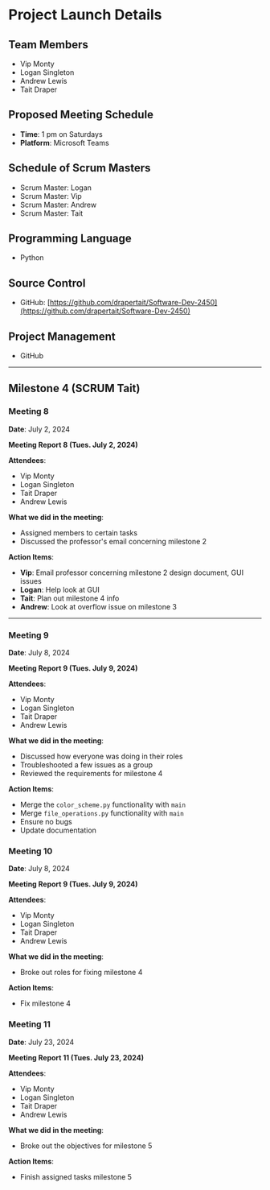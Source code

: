 
# Project Launch Details

## Team Members
- Vip Monty
- Logan Singleton
- Andrew Lewis
- Tait Draper

## Proposed Meeting Schedule
- **Time**: 1 pm on Saturdays
- **Platform**: Microsoft Teams

## Schedule of Scrum Masters
- Scrum Master: Logan
- Scrum Master: Vip
- Scrum Master: Andrew
- Scrum Master: Tait

## Programming Language
- Python

## Source Control
- GitHub: [https://github.com/drapertait/Software-Dev-2450](https://github.com/drapertait/Software-Dev-2450)

## Project Management
- GitHub

---

## Milestone 4 (SCRUM Tait)

### Meeting 8

**Date**: July 2, 2024

**Meeting Report 8 (Tues. July 2, 2024)**

**Attendees**:
- Vip Monty
- Logan Singleton
- Tait Draper
- Andrew Lewis

**What we did in the meeting**:
- Assigned members to certain tasks
- Discussed the professor's email concerning milestone 2

**Action Items**:
- **Vip**: Email professor concerning milestone 2 design document, GUI issues
- **Logan**: Help look at GUI
- **Tait**: Plan out milestone 4 info
- **Andrew**: Look at overflow issue on milestone 3

---

### Meeting 9

**Date**: July 8, 2024

**Meeting Report 9 (Tues. July 9, 2024)**

**Attendees**:
- Vip Monty
- Logan Singleton
- Tait Draper
- Andrew Lewis

**What we did in the meeting**:
- Discussed how everyone was doing in their roles
- Troubleshooted a few issues as a group
- Reviewed the requirements for milestone 4

**Action Items**:
- Merge the `color_scheme.py` functionality with `main`
- Merge `file_operations.py` functionality with `main`
- Ensure no bugs
- Update documentation

### Meeting 10

**Date**: July 8, 2024

**Meeting Report 9 (Tues. July 9, 2024)**

**Attendees**:
- Vip Monty
- Logan Singleton
- Tait Draper
- Andrew Lewis

**What we did in the meeting**:
- Broke out roles for fixing milestone 4

**Action Items**:
- Fix milestone 4


### Meeting 11

**Date**: July 23, 2024

**Meeting Report 11 (Tues. July 23, 2024)**

**Attendees**:
- Vip Monty
- Logan Singleton
- Tait Draper
- Andrew Lewis

**What we did in the meeting**:
- Broke out the objectives for milestone 5

**Action Items**:
- Finish assigned tasks milestone 5